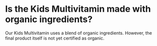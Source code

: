 # Is the Kids Multivitamin made with organic ingredients?

Our Kids Multivitamin uses a blend of organic ingredients. However, the final product itself is not yet certified as organic.